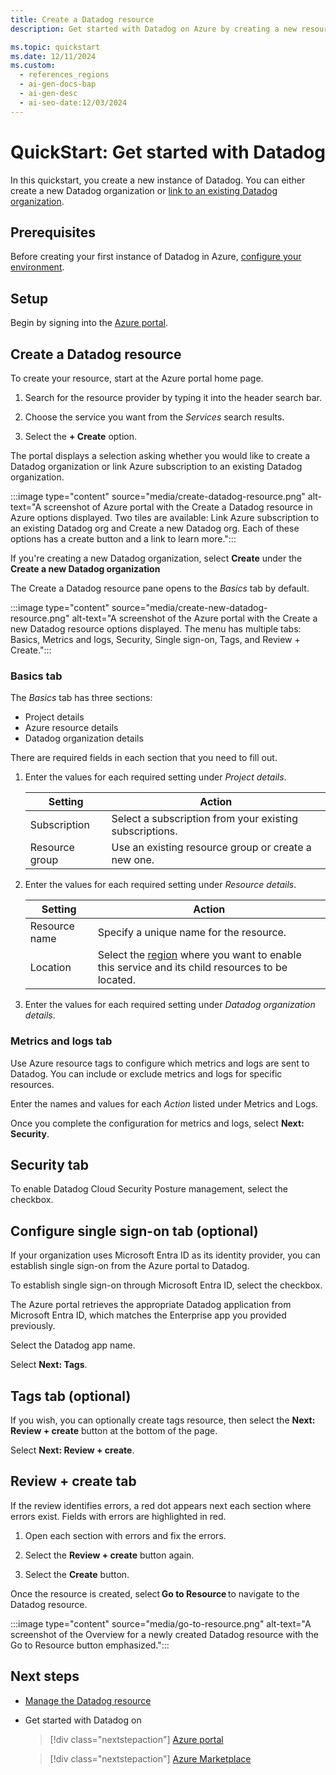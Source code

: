 ```yaml
---
title: Create a Datadog resource
description: Get started with Datadog on Azure by creating a new resource, configuring metrics and logs, and setting up single sign-on through Microsoft Entra ID.

ms.topic: quickstart
ms.date: 12/11/2024
ms.custom:
  - references_regions
  - ai-gen-docs-bap
  - ai-gen-desc
  - ai-seo-date:12/03/2024
---
```


# QuickStart: Get started with Datadog

In this quickstart, you create a new instance of Datadog. You can either create a new Datadog organization or [link to an existing Datadog organization](link-to-existing-organization.md).

## Prerequisites

Before creating your first instance of Datadog in Azure, [configure your environment](prerequisites.md). 

## Setup

Begin by signing into the [Azure portal](https://portal.azure.com).

## Create a Datadog resource

To create your resource, start at the Azure portal home page.

1. Search for the resource provider by typing it into the header search bar.

1. Choose the service you want from the *Services* search results.

1. Select the **+ Create** option.

The portal displays a selection asking whether you would like to create a Datadog organization or link Azure subscription to an existing Datadog organization.

:::image type="content" source="media/create-datadog-resource.png" alt-text="A screenshot of Azure portal with the Create a Datadog resource in Azure options displayed. Two tiles are available: Link Azure subscription to an existing Datadog org and Create a new Datadog org. Each of these options has a create button and a link to learn more.":::

If you're creating a new Datadog organization, select **Create** under the **Create a new Datadog organization**

The Create a Datadog resource pane opens to the *Basics* tab by default.

:::image type="content" source="media/create-new-datadog-resource.png" alt-text="A screenshot of the Azure portal with the Create a new Datadog resource options displayed. The menu has multiple tabs: Basics, Metrics and logs, Security, Single sign-on, Tags, and Review + Create.":::

### Basics tab

The *Basics* tab has three sections:

- Project details
- Azure resource details
- Datadog organization details

There are required fields in each section that you need to fill out.

1. Enter the values for each required setting under *Project details*.

    |Setting            |Action                                                       |
    |-------------------|-------------------------------------------------------------|
    |Subscription       |Select a subscription from your existing subscriptions.      |
    |Resource group     |Use an existing resource group or create a new one.          |

1. Enter the values for each required setting under *Resource details*.

    |Setting            |Action                                                       |
    |-------------------|-------------------------------------------------------------|
    |Resource name      |Specify a unique name for the resource.                      |
    |Location           |Select the [region](https://azure.microsoft.com/explore/global-infrastructure/geographies/) where you want to enable this service and its child resources to be located.                                                |

1. Enter the values for each required setting under *Datadog organization details*.

### Metrics and logs tab

Use Azure resource tags to configure which metrics and logs are sent to Datadog. You can include or exclude metrics and logs for specific resources.

Enter the names and values for each *Action* listed under Metrics and Logs.

<!--Metrics-->
<!--Silence monitoring for expected Azure VM Shutdowns-->
<!--Collect custom metrics from App Insights-->

<!--Logs-->
<!--Send subscription activity logs-->
<!--Send Azure resource logs for all defined sources.-->

Once you complete the configuration for metrics and logs, select **Next: Security**.

## Security tab

To enable Datadog Cloud Security Posture management, select the checkbox.

## Configure single sign-on tab (optional)

If your organization uses Microsoft Entra ID as its identity provider, you can establish single sign-on from the Azure portal to Datadog. 

To establish single sign-on through Microsoft Entra ID, select the checkbox.

The Azure portal retrieves the appropriate Datadog application from Microsoft Entra ID, which matches the Enterprise app you provided previously. 

Select the Datadog app name.

Select **Next: Tags**.

## Tags tab (optional)

If you wish, you can optionally create tags resource, then select the **Next: Review + create** button at the bottom of the page. 

Select **Next: Review + create**.

## Review + create tab

If the review identifies errors, a red dot appears next each section where errors exist. Fields with errors are highlighted in red. 

1. Open each section with errors and fix the errors.

1. Select the **Review + create** button again.

1. Select the **Create** button.

Once the resource is created, select **Go to Resource** to navigate to the Datadog resource. 

:::image type="content" source="media/go-to-resource.png" alt-text="A screenshot of the Overview for a newly created Datadog resource with the Go to Resource button emphasized.":::

## Next steps

- [Manage the Datadog resource](manage.md)
- Get started with Datadog on

    > [!div class="nextstepaction"]
    > [Azure portal](https://portal.azure.com/#view/HubsExtension/BrowseResource/resourceType/Microsoft.Datadog%2Fmonitors)

    > [!div class="nextstepaction"]
    > [Azure Marketplace](https://azuremarketplace.microsoft.com/marketplace/apps/datadog1591740804488.dd_liftr_v2?tab=Overview)
